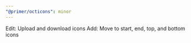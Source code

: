 ```yaml
---
"@primer/octicons": minor
---
```


Edit: Upload and download icons
Add: Move to start, end, top, and bottom icons
